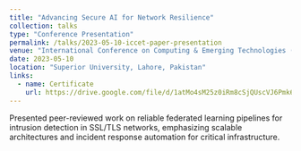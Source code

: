 ```yaml
---
title: "Advancing Secure AI for Network Resilience"
collection: talks
type: "Conference Presentation"
permalink: /talks/2023-05-10-iccet-paper-presentation
venue: "International Conference on Computing & Emerging Technologies (ICCET 2023)"
date: 2023-05-10
location: "Superior University, Lahore, Pakistan"
links:
  - name: Certificate
    url: https://drive.google.com/file/d/1atMo4sM25z0iRm8cSjQUscVJ6Pmk6bj-/view?usp=sharing
---
```


Presented peer-reviewed work on reliable federated learning pipelines for intrusion detection in SSL/TLS networks, emphasizing scalable architectures and incident response automation for critical infrastructure.
